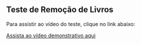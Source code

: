 ## Teste de Remoção de Livros

Para assistir ao vídeo do teste, clique no link abaixo:

[Assista ao vídeo demonstrativo aqui](https://drive.google.com/file/d/1KbcP6Ibgno0nayqyUvPxfCUGGvkcbvVM/view?usp=drive_link)
